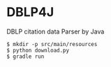 # DBLP4J

DBLP citation data Parser by Java

```shell
$ mkdir -p src/main/resources
$ python download.py
$ gradle run
```
